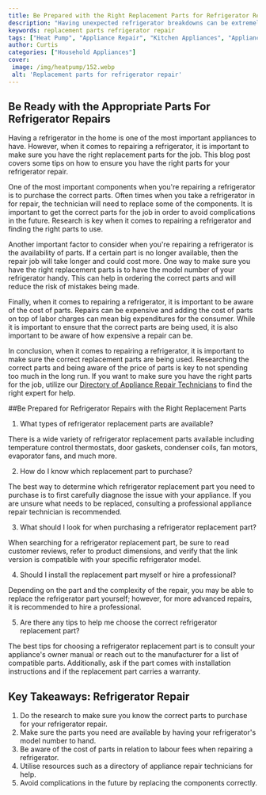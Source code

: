 ```yaml
---
title: Be Prepared with the Right Replacement Parts for Refrigerator Repair
description: "Having unexpected refrigerator breakdowns can be extremely inconvenient Learn how to be prepared for repair and make sure you have the right replacement parts to avoid a disaster"
keywords: replacement parts refrigerator repair
tags: ["Heat Pump", "Appliance Repair", "Kitchen Appliances", "Appliance Parts"]
author: Curtis
categories: ["Household Appliances"]
cover: 
 image: /img/heatpump/152.webp
 alt: 'Replacement parts for refrigerator repair'
---
```

## Be Ready with the Appropriate Parts For Refrigerator Repairs 
Having a refrigerator in the home is one of the most important appliances to have. However, when it comes to repairing a refrigerator, it is important to make sure you have the right replacement parts for the job. This blog post covers some tips on how to ensure you have the right parts for your refrigerator repair.

One of the most important components when you're repairing a refrigerator is to purchase the correct parts. Often times when you take a refrigerator in for repair, the technician will need to replace some of the components. It is important to get the correct parts for the job in order to avoid complications in the future. Research is key when it comes to repairing a refrigerator and finding the right parts to use.

Another important factor to consider when you're repairing a refrigerator is the availability of parts. If a certain part is no longer available, then the repair job will take longer and could cost more. One way to make sure you have the right replacement parts is to have the model number of your refrigerator handy. This can help in ordering the correct parts and will reduce the risk of mistakes being made.

Finally, when it comes to repairing a refrigerator, it is important to be aware of the cost of parts. Repairs can be expensive and adding the cost of parts on top of labor charges can mean big expenditures for the consumer. While it is important to ensure that the correct parts are being used, it is also important to be aware of how expensive a repair can be.

In conclusion, when it comes to repairing a refrigerator, it is important to make sure the correct replacement parts are being used. Researching the correct parts and being aware of the price of parts is key to not spending too much in the long run. If you want to make sure you have the right parts for the job, utilize our [Directory of Appliance Repair Technicians](./pages/appliance-repair-technicians) to find the right expert for help.

##Be Prepared for Refrigerator Repairs with the Right Replacement Parts

1. What types of refrigerator replacement parts are available? 

There is a wide variety of refrigerator replacement parts available including temperature control thermostats, door gaskets, condenser coils, fan motors, evaporator fans, and much more. 

2. How do I know which replacement part to purchase? 

The best way to determine which refrigerator replacement part you need to purchase is to first carefully diagnose the issue with your appliance. If you are unsure what needs to be replaced, consulting a professional appliance repair technician is recommended. 

3. What should I look for when purchasing a refrigerator replacement part? 

When searching for a refrigerator replacement part, be sure to read customer reviews, refer to product dimensions, and verify that the link version is compatible with your specific refrigerator model. 

4. Should I install the replacement part myself or hire a professional? 

Depending on the part and the complexity of the repair, you may be able to replace the refrigerator part yourself; however, for more advanced repairs, it is recommended to hire a professional.

5. Are there any tips to help me choose the correct refrigerator replacement part? 

The best tips for choosing a refrigerator replacement part is to consult your appliance's owner manual or reach out to the manufacturer for a list of compatible parts. Additionally, ask if the part comes with installation instructions and if the replacement part carries a warranty.

## Key Takeaways: Refrigerator Repair 
1. Do the research to make sure you know the correct parts to purchase for your refrigerator repair.
2. Make sure the parts you need are available by having your refrigerator's model number to hand.
3. Be aware of the cost of parts in relation to labour fees when repairing a refrigerator.
4. Utilise resources such as a directory of appliance repair technicians for help.
5. Avoid complications in the future by replacing the components correctly.
